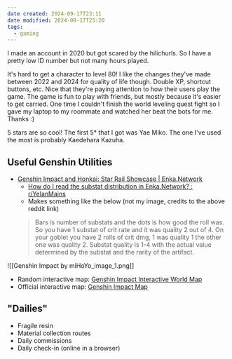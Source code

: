 ```yaml
---
date created: 2024-09-17T23:11
date modified: 2024-09-17T23:20
tags:
  - gaming
---
```


I made an account in 2020 but got scared by the hilichurls. So I have a pretty low ID number but not many hours played. 

It's hard to get a character to level 80! I like the changes they've made between 2022 and 2024 for quality of life though. Double XP, shortcut buttons, etc. Nice that they're paying attention to how their users play the game. The game is fun to play with friends, but mostly because it's easier to get carried. One time I couldn't finish the world leveling quest fight so I gave my laptop to my roommate and watched her beat the bots for me. Thanks :)

5 stars are so cool! The first 5* that I got was Yae Miko. The one I've used the most is probably Kaedehara Kazuha. 

## Useful Genshin Utilities

- [Genshin Impact and Honkai: Star Rail Showcase | Enka.Network](https://enka.network/) 
	- [How do I read the substat distribution in Enka.Network? : r/YelanMains](https://www.reddit.com/r/YelanMains/comments/yfd0ex/how_do_i_read_the_substat_distribution_in/) 
	- Makes something like the below (not my image, credits to the above reddit link)
	> Bars is number of substats and the dots is how good the roll was. So you have 1 substat of crit rate and it was quality 2 out of 4. On your goblet you have 2 rolls of crit dmg, 1 was quality 1 the other one was quality 2. Substat quality is 1-4 with the actual value determined by the substat and the rarity of the artifact.

![[Genshin Impact by miHoYo_image_1.png]]

- Random interactive map: [Genshin Impact Interactive World Map](https://genshin-impact-map.appsample.com/) 
- Official interactive map: [Genshin Impact Map](https://act.hoyolab.com/ys/app/interactive-map/index.html?lang=en-us#/map/)

## "Dailies"

- Fragile resin
- Material collection routes
- Daily commissions
- Daily check-in (online in a browser)